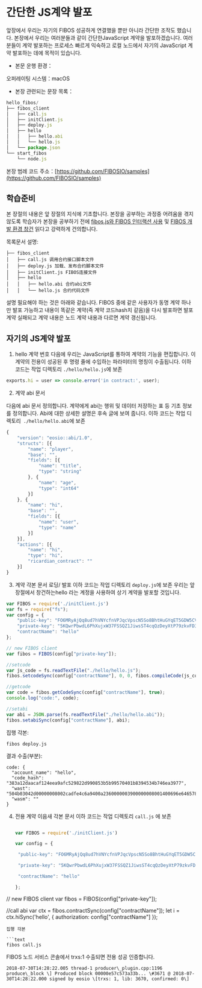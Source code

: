 # 간단한 JS계약 발포

앞장에서 우리는 자기의 FIBOS 성공하게 연결했을 뿐만 아니라 간단한 조작도 했습니다. 본장에서 우리는 여러분들과 같이 간단한JavaScript 계약을 발포하겠습니다. 여러분들이 계약 발포하는 프로세스 빠르게 익숙하고 로컬 노드에서 자기의 JavaScript 계약 발포하는 데에 목적이 있습니다. 

* 본문 운행 환경：

오퍼레이팅 시스템：macOS

* 본장 관련되는 문장 목록：
```javascript
hello_fibos/
├── fibos_client
│   ├── call.js
│   ├── initClient.js
│   ├── deploy.js
│   ├── hello
│   │   ├── hello.abi
│   │   └── hello.js
│   └── package.json
└── start_fibos
    └── node.js
```

본장 범례 코드 주소：[https://github.com/FIBOSIO/samples](https://github.com/FIBOSIO/samples)

## 학습준비

본 장절의 내용은 앞 장절의 지식에 기초합니다. 본장을 공부하는 과정중 어려움을 겪지 않도록 학습자가 본장을 공부하기 전에 [fibos.js와 FIBOS 인터랙션 사용](fibosjs.md) 및 [FIBOS 개발 환경 창건](install.md) 읽다고 강력하게 건의합니다. 

목록문서 설명:

```text
├── fibos_client
│   ├── call.js 调用合约接口脚本文件
│   ├── deploy.js 加载、发布合约脚本文件
│   ├── initClient.js FIBOS连接文件
│   ├── hello
│   │   ├── hello.abi 合约abi文件
│   │   └── hello.js 合约代码文件
```

설명 필요해야 하는 것은 아래와 같습니다. FIBOS 중에 같은 사용자가 동명 계약 하나만 발포 가능하고 내용이 똑같은 계약(즉 계약 코드hash치 같음)을 다시 발포하면 발포 계약 실패되고 계약 내용은 노드 계약 내용과 다르면 계약  갱신됩니다. 

## 자기의 JS계약 발포

1. hello 계약 번호
다음에 우리는 JavaScript를 통하여 계약의 기능을 편집합니다. 이 계약의 전용이 성공된 후 명령 줄에 수입하는 파라미터의 명칭이 수출됩니다. 
이하 코드는 작업 디렉토리 `./hello/hello.js`에 보존

```javascript
exports.hi = user => console.error('in contract:', user);
```

2. 계약 abi 문서

 다음에 abi 문서 정의합니다. 계약에게 abi는 행위 및 데이터 저장하는 표 등 기초 정보를 정의합니다. Abi에 대한 상세한 설명은 후속 글에 보여 줍니다. 
이하 코드는 작업 디렉토리` ./hello/hello.abi`에 보존

```javascript
{
    "version": "eosio::abi/1.0",
    "structs": [{
        "name": "player",
        "base": "",
        "fields": [{
            "name": "title",
            "type": "string"
        }, {
            "name": "age",
            "type": "int64"
        }]
    }, {
        "name": "hi",
        "base": "",
        "fields": [{
            "name": "user",
            "type": "name"
        }]
    }],
    "actions": [{
        "name": "hi",
        "type": "hi",
        "ricardian_contract": ""
    }]
}
```

3. 계약 각본 문서 로딩/ 발포
이하 코드는 작업 디렉토리 `deploy.js`에 보존
우리는 앞 장절에서 창건하는hello 라는 계정을 사용하여 상기 계약을 발포할 것입니다. 

```javascript
var FIBOS = require('./initClient.js')
var fs = require("fs");
var config = {
    "public-key": "FO6MRyAjQq8ud7hVNYcfnVPJqcVpscN5So8BhtHuGYqET5GDW5CV",
    "private-key": "5KQwrPbwdL6PhXujxW37FSSQZ1JiwsST4cqQzDeyXtP79zkvFD3",
    "contractName": "hello"
};

// new FIBOS client
var fibos = FIBOS(config["private-key"]);

//setcode
var js_code = fs.readTextFile("./hello/hello.js");
fibos.setcodeSync(config["contractName"], 0, 0, fibos.compileCode(js_code));

//getcode
var code = fibos.getCodeSync(config["contractName"], true);
console.log("code:", code);

//setabi
var abi = JSON.parse(fs.readTextFile("./hello/hello.abi"));
fibos.setabiSync(config["contractName"], abi);
```
집행 각본:

```text
fibos deploy.js
```

결과 수출\(부분\):
```text
code: {
  "account_name": "hello",
  "code_hash": "383a12daacaf124eea9afc529822d990853b5b99570401b8394534b746ea3977",
  "wast": "504b03042d00000008002cadfe4c6a9400a2360000003900000008001400696e6465782e6a7301001000000000000000000000000000000000004bad28c82f2a29d6cbc854b055282d4e2d52b0b55348cecf2bcecf49d54b2d2aca2fd250cfcc0389941425269758a9eb8055695a0300504b010200001400000008002cadfe4c6a9400a23600000039000000080000000000000001000000000000000000696e6465782e6a73504b0506000000000100010036000000700000000000",
  "wasm": ""
}
```

4. 전용 계약 이음새 각본 문서
이하 코드는 작업 디렉토리 `call.js` 에 보존


   ```javascript

   var FIBOS = require('./initClient.js')

   var config = {

    "public-key": "FO6MRyAjQq8ud7hVNYcfnVPJqcVpscN5So8BhtHuGYqET5GDW5CV",

    "private-key": "5KQwrPbwdL6PhXujxW37FSSQZ1JiwsST4cqQzDeyXtP79zkvFD3",

    "contractName": "hello"

   };

// new FIBOS client 
var fibos = FIBOS(config["private-key"]);

//call abi 
var ctx = fibos.contractSync(config["contractName"]); let i = ctx.hiSync('hello', { authorization: config["contractName"] });

```
집행 각본 

```text
fibos call.js
```

FIBOS 노드 서비스 콘솔에서 trxs:1 수출되면 전용 성공 인증합니다. 

```text
2018-07-30T14:28:22.005 thread-1 producer\_plugin.cpp:1196 produce\_block \] Produced block 00000e57c573a33b... \#3671 @ 2018-07-30T14:28:22.000 signed by eosio \[trxs: 1, lib: 3670, confirmed: 0\]
```